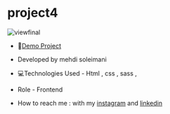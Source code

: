# project4


![viewfinal](https://s6.uupload.ir/files/screenshot_(29)_tvix.png)

- 📌[Demo Project](https://mehdisoleimaniweb.github.io/project3/)

- Developed by mehdi soleimani

- 💻Technologies Used - Html , css , sass ,

- Role - Frontend

- How to reach me : with my [instagram](https://instagram.com/mehdi_soleimani_web?igshid=mzrlodbinwflza==) and [linkedin](https://www.linkedin.com/in/mehdi-soleimani-38597328b/)
